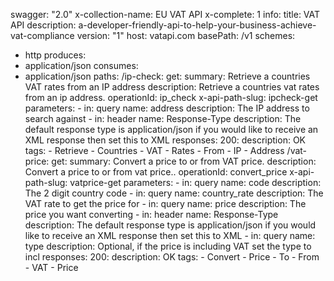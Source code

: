 swagger: "2.0"
x-collection-name: EU VAT API
x-complete: 1
info:
  title: VAT API
  description: a-developer-friendly-api-to-help-your-business-achieve-vat-compliance
  version: "1"
host: vatapi.com
basePath: /v1
schemes:
- http
produces:
- application/json
consumes:
- application/json
paths:
  /ip-check:
    get:
      summary: Retrieve a countries VAT rates from an IP address
      description: Retrieve a countries vat rates from an ip address.
      operationId: ip_check
      x-api-path-slug: ipcheck-get
      parameters:
      - in: query
        name: address
        description: The IP address to search against
      - in: header
        name: Response-Type
        description: The default response type is application/json if you would like
          to receive an XML response then set this to XML
      responses:
        200:
          description: OK
      tags:
      - Retrieve
      - Countries
      - VAT
      - Rates
      - From
      - IP
      - Address
  /vat-price:
    get:
      summary: Convert a price to or from VAT price.
      description: Convert a price to or from vat price..
      operationId: convert_price
      x-api-path-slug: vatprice-get
      parameters:
      - in: query
        name: code
        description: The 2 digit country code
      - in: query
        name: country_rate
        description: The VAT rate to get the price for
      - in: query
        name: price
        description: The price you want converting
      - in: header
        name: Response-Type
        description: The default response type is application/json if you would like
          to receive an XML response then set this to XML
      - in: query
        name: type
        description: Optional, if the price is including VAT set the type to incl
      responses:
        200:
          description: OK
      tags:
      - Convert
      - Price
      - To
      - From
      - VAT
      - Price